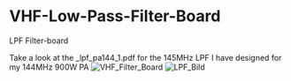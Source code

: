 # VHF-Low-Pass-Filter-Board
LPF Filter-board

Take a look at the _lpf_pa144_1.pdf for the 145MHz LPF I have designed for my 144MHz 900W PA
![VHF_Filter_Board](https://github.com/CT7ABA/VHF-Low-Pass-Filter-Board/assets/26884406/1189bfcb-9957-4b0c-b9d3-abdb7bf8beea)
![LPF_Bild](https://github.com/CT7ABA/VHF-Low-Pass-Filter-Board/assets/26884406/adffac18-d9bf-45aa-9425-d25a24b2821a)
